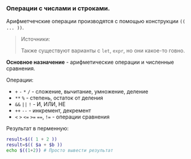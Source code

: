 ### Операции с числами и строками.

Арифметчечские операции производятся с помощью конструкции `(( ... ))`.
> Источники: []()
> 
> Также существуют варианты с `let`, `expr`, но они какое-то говно. 

__Основное назначение__ - арифметические операции и численные сравнения.

Операции:
 - `+` `-` `*` `/` - сложение, вычитание, умножение, деление
 - `**` `%` - степень, остаток от деления
 - `&&` `||` `!` - И, ИЛИ, НЕ
 - `++` `--` - инкремент, декремент
 - `<` `>` `<=` `>=` `==`, `!=` - операции сравнения

Результат в перменную:
```bash
result=$(( 1 + 2 ))
result=$(( $a + $b ))
echo $((1+2)) # Просто вывести результат
```